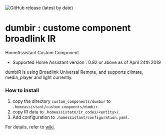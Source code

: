 ![GitHub release (latest by date)](https://img.shields.io/github/v/release/Thunderbird2086/ha-custom-component-dumbir)<br>
# dumbir : custome component broadlink IR 
HomeAssistant Custom Component 

* Supported Home Assistant version : 0.92 or above as of April 24th 2019

dumbIR is using Broadlink Universal Remote, and supports climate, media\_player and light currently.

### How to install
1. copy the directory `custom_components/dumbir` to `.homeassistant/custom_compoents/dumbir`.
1. copy IR data to `.homeassistatn/ir_codes/<entity>/`.
1. Add configuration to `.homessistant/configuration.yaml`.

For details, refer to [wiki](https://github.com/Thunderbird2086/ha-custom-component-dumbir/wiki).
